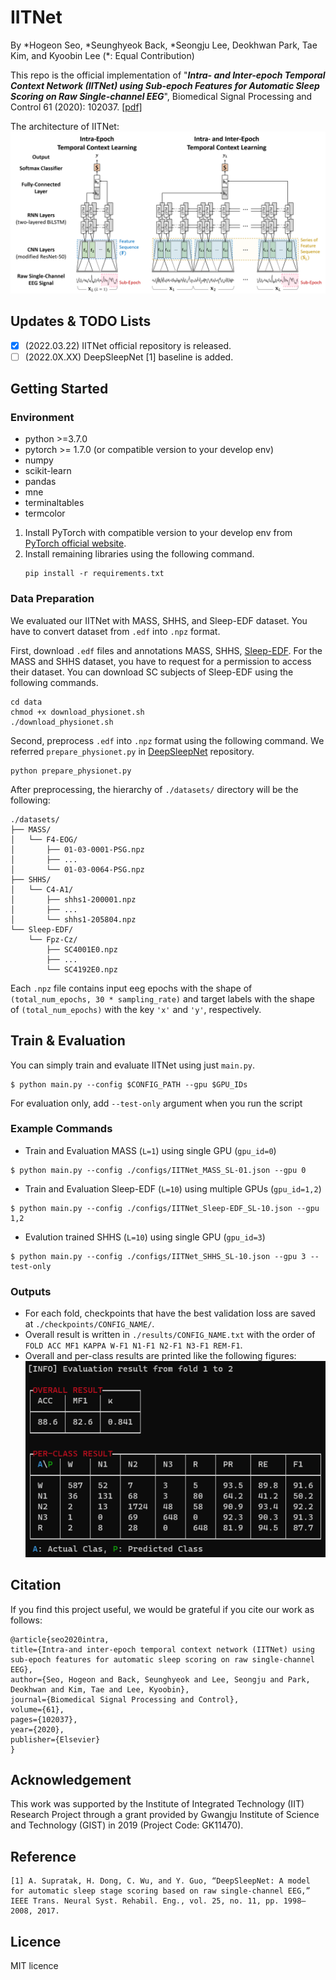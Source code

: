 # IITNet

By *Hogeon Seo, *Seunghyeok Back, *Seongju Lee, Deokhwan Park, Tae Kim, and Kyoobin Lee (\*: Equal Contribution)

This repo is the official implementation of "***Intra- and Inter-epoch Temporal Context Network (IITNet) using Sub-epoch Features for Automatic Sleep Scoring on Raw Single-channel EEG***", Biomedical Signal Processing and Control 61 (2020): 102037. [[pdf]](https://www.sciencedirect.com/science/article/pii/S1746809420301932) 

The architecture of IITNet:
![Model Architecture](./figures/IITNet.png)

## Updates & TODO Lists
- [X] (2022.03.22) IITNet official repository is released.
- [ ] (2022.0X.XX) DeepSleepNet [1] baseline is added.

## Getting Started
### Environment 
* python >=3.7.0
* pytorch >= 1.7.0 (or compatible version to your develop env)
* numpy
* scikit-learn
* pandas
* mne
* terminaltables
* termcolor

1. Install PyTorch with compatible version to your develop env from [PyTorch official website](https://pytorch.org/).
2. Install remaining libraries using the following command.
    ```
    pip install -r requirements.txt
    ```


### Data Preparation
We evaluated our IITNet with MASS, SHHS, and Sleep-EDF dataset. You have to convert dataset from ```.edf``` into ```.npz``` format.

First, download ```.edf``` files and annotations MASS, SHHS, [Sleep-EDF](https://archive.physionet.org/physiobank/database/sleep-edfx/). For the MASS and SHHS dataset, you have to request for a permission to access their dataset.
You can download SC subjects of Sleep-EDF using the following commands.
```
cd data
chmod +x download_physionet.sh
./download_physionet.sh
```


Second, preprocess ```.edf``` into ```.npz``` format using the following command. We referred ```prepare_physionet.py``` in [DeepSleepNet](https://github.com/akaraspt/deepsleepnet) repository.
```
python prepare_physionet.py
```

After preprocessing, the hierarchy of ```./datasets/``` directory will be the following:

```
./datasets/
├── MASS/
│   └── F4-EOG/
│       ├── 01-03-0001-PSG.npz
│       ├── ...
│       └── 01-03-0064-PSG.npz
├── SHHS/
│   └── C4-A1/
│       ├── shhs1-200001.npz
│       ├── ...
│       └── shhs1-205804.npz
└── Sleep-EDF/
    └── Fpz-Cz/
        ├── SC4001E0.npz
        ├── ...
        └── SC4192E0.npz
```

Each ```.npz``` file contains input eeg epochs with the shape of ```(total_num_epochs, 30 * sampling_rate)``` and target labels with the shape of ```(total_num_epochs)``` with the key ```'x'``` and ```'y'```, respectively.

## Train & Evaluation
You can simply train and evaluate IITNet using just ```main.py```.
```
$ python main.py --config $CONFIG_PATH --gpu $GPU_IDs
```

For evaluation only, add ```--test-only``` argument when you run the script 


### Example Commands ###
* Train and Evaluation MASS (```L=1```) using single GPU (```gpu_id=0```)
```
$ python main.py --config ./configs/IITNet_MASS_SL-01.json --gpu 0
```
* Train and Evaluation Sleep-EDF (```L=10```) using multiple GPUs (```gpu_id=1,2```)
```
$ python main.py --config ./configs/IITNet_Sleep-EDF_SL-10.json --gpu 1,2
```
* Evalution trained SHHS (```L=10```) using single GPU (```gpu_id=3```)
```
$ python main.py --config ./configs/IITNet_SHHS_SL-10.json --gpu 3 --test-only
```

### Outputs ###
* For each fold, checkpoints that have the best validation loss are saved at ```./checkpoints/CONFIG_NAME/```.
* Overall result is written in ```./results/CONFIG_NAME.txt``` with the order of ```FOLD ACC MF1 KAPPA W-F1 N1-F1 N2-F1 N3-F1 REM-F1```.
* Overall and per-class results are printed like the following figures:
![Output](./figures/output.png)



## Citation ##
If you find this project useful, we would be grateful if you cite our work as follows:

    @article{seo2020intra,
    title={Intra-and inter-epoch temporal context network (IITNet) using sub-epoch features for automatic sleep scoring on raw single-channel EEG},
    author={Seo, Hogeon and Back, Seunghyeok and Lee, Seongju and Park, Deokhwan and Kim, Tae and Lee, Kyoobin},
    journal={Biomedical Signal Processing and Control},
    volume={61},
    pages={102037},
    year={2020},
    publisher={Elsevier}
    }


## Acknowledgement ##
This work was supported by the Institute of Integrated Technology (IIT) Research Project through a grant provided by Gwangju Institute of Science and Technology (GIST) in 2019 (Project Code:
GK11470).

## Reference ##
```
[1] A. Supratak, H. Dong, C. Wu, and Y. Guo, “DeepSleepNet: A model for automatic sleep stage scoring based on raw single-channel EEG,” IEEE Trans. Neural Syst. Rehabil. Eng., vol. 25, no. 11, pp. 1998–2008, 2017.
```

## Licence ##
MIT licence
